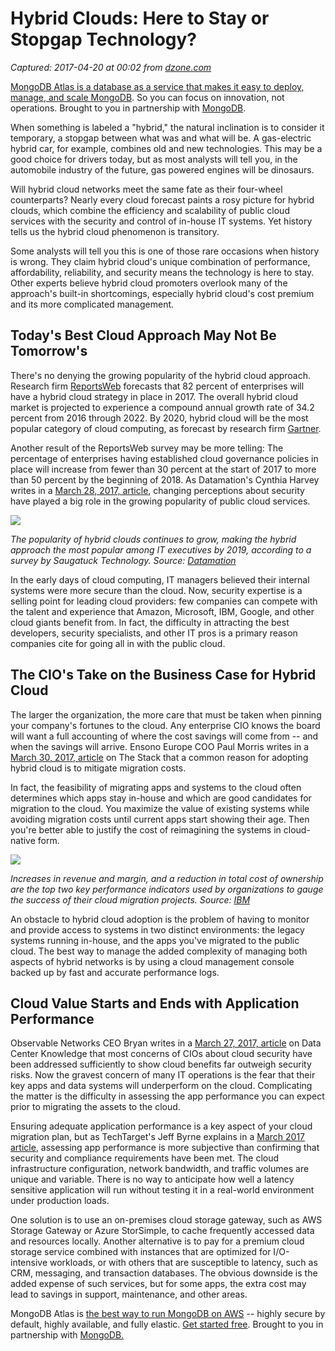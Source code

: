 # Hybrid Clouds: Here to Stay or Stopgap Technology?

_Captured: 2017-04-20 at 00:02 from [dzone.com](https://dzone.com/articles/hybrid-clouds-here-to-stay-or-stopgap-technology?edition=292898&utm_source=Daily%20Digest&utm_medium=email&utm_campaign=dd%202017-04-19)_

[MongoDB Atlas is a database as a service that makes it easy to deploy, manage, and scale MongoDB](https://dzone.com/go?i=193126&u=https%3A%2F%2Fwww.mongodb.com%2Fcloud%2Fatlas%2Flp%2Ftry-2%3Futm_medium%3DDisplay%26utm_source%3Ddzone%26utm_campaign%3DWW_Reg_ATLAS_Dzone%26utm_content%3Dpre-post-roll%26utm_term%3Dcloud%26jmp%3Ddzone-ad). So you can focus on innovation, not operations. Brought to you in partnership with [MongoDB](https://dzone.com/go?i=193126&u=https%3A%2F%2Fwww.mongodb.com%2Fcloud%2Fatlas%2Flp%2Ftry-2%3Futm_medium%3DDisplay%26utm_source%3Ddzone%26utm_campaign%3DWW_Reg_ATLAS_Dzone%26utm_content%3Dpre-post-roll%26utm_term%3Dcloud%26jmp%3Ddzone-ad).

When something is labeled a "hybrid," the natural inclination is to consider it temporary, a stopgap between what was and what will be. A gas-electric hybrid car, for example, combines old and new technologies. This may be a good choice for drivers today, but as most analysts will tell you, in the automobile industry of the future, gas powered engines will be dinosaurs.

Will hybrid cloud networks meet the same fate as their four-wheel counterparts? Nearly every cloud forecast paints a rosy picture for hybrid clouds, which combine the efficiency and scalability of public cloud services with the security and control of in-house IT systems. Yet history tells us the hybrid cloud phenomenon is transitory.

Some analysts will tell you this is one of those rare occasions when history is wrong. They claim hybrid cloud's unique combination of performance, affordability, reliability, and security means the technology is here to stay. Other experts believe hybrid cloud promoters overlook many of the approach's built-in shortcomings, especially hybrid cloud's cost premium and its more complicated management.

## **Today's Best Cloud Approach May Not Be Tomorrow's**

There's no denying the growing popularity of the hybrid cloud approach. Research firm [ReportsWeb](http://www.reportsweb.com/worldwide-hybrid-cloud-computing-market) forecasts that 82 percent of enterprises will have a hybrid cloud strategy in place in 2017. The overall hybrid cloud market is projected to experience a compound annual growth rate of 34.2 percent from 2016 through 2022. By 2020, hybrid cloud will be the most popular category of cloud computing, as forecast by research firm [Gartner](http://www.gartner.com/newsroom/id/3354117).

Another result of the ReportsWeb survey may be more telling: The percentage of enterprises having established cloud governance policies in place will increase from fewer than 30 percent at the start of 2017 to more than 50 percent by the beginning of 2018. As Datamation's Cynthia Harvey writes in a [March 28, 2017, article](http://www.datamation.com/cloud-computing/public-cloud.html), changing perceptions about security have played a big role in the growing popularity of public cloud services.

![](https://assets.morpheusdata.com/SpudMedia/1016/attachment/04_05_17_hybrid_cloud1_original.jpeg)

_The popularity of hybrid clouds continues to grow, making the hybrid approach the most popular among IT executives by 2019, according to a survey by Saugatuck Technology. Source: [Datamation](http://www.datamation.com/cloud-computing/why-so-much-shade-thrown-at-private-cloud.html)_

In the early days of cloud computing, IT managers believed their internal systems were more secure than the cloud. Now, security expertise is a selling point for leading cloud providers: few companies can compete with the talent and experience that Amazon, Microsoft, IBM, Google, and other cloud giants benefit from. In fact, the difficulty in attracting the best developers, security specialists, and other IT pros is a primary reason companies cite for going all in with the public cloud.

## **The CIO's Take on the Business Case for Hybrid Cloud**

The larger the organization, the more care that must be taken when pinning your company's fortunes to the cloud. Any enterprise CIO knows the board will want a full accounting of where the cost savings will come from -- and when the savings will arrive. Ensono Europe COO Paul Morris writes in a [March 30, 2017, article](https://thestack.com/cloud/2017/03/30/why-hybrid-it-is-the-stepping-stone-to-the-enterprise-cloud/) on The Stack that a common reason for adopting hybrid cloud is to mitigate migration costs.

In fact, the feasibility of migrating apps and systems to the cloud often determines which apps stay in-house and which are good candidates for migration to the cloud. You maximize the value of existing systems while avoiding migration costs until current apps start showing their age. Then you're better able to justify the cost of reimagining the systems in cloud-native form.

![](https://assets.morpheusdata.com/SpudMedia/1017/attachment/04_04_17_hybrid_forecast2_original.jpg)

_Increases in revenue and margin, and a reduction in total cost of ownership are the top two key performance indicators used by organizations to gauge the success of their cloud migration projects. Source: [IBM](https://www.ibm.com/blogs/bluemix/2017/03/how-organizations-are-measuring-cloud-success/)_

An obstacle to hybrid cloud adoption is the problem of having to monitor and provide access to systems in two distinct environments: the legacy systems running in-house, and the apps you've migrated to the public cloud. The best way to manage the added complexity of managing both aspects of hybrid networks is by using a cloud management console backed up by fast and accurate performance logs.

## **Cloud Value Starts and Ends with Application Performance**

Observable Networks CEO Bryan writes in a [March 27, 2017, article](http://www.datacenterknowledge.com/archives/2017/03/27/dont-let-security-misconceptions-cloud-judgment/) on Data Center Knowledge that most concerns of CIOs about cloud security have been addressed sufficiently to show cloud benefits far outweigh security risks. Now the gravest concern of many IT operations is the fear that their key apps and data systems will underperform on the cloud. Complicating the matter is the difficulty in assessing the app performance you can expect prior to migrating the assets to the cloud.

Ensuring adequate application performance is a key aspect of your cloud migration plan, but as TechTarget's Jeff Byrne explains in a [March 2017 article](http://searchcloudstorage.techtarget.com/feature/Overcome-problems-with-public-cloud-storage-providers), assessing app performance is more subjective than confirming that security and compliance requirements have been met. The cloud infrastructure configuration, network bandwidth, and traffic volumes are unique and variable. There is no way to anticipate how well a latency sensitive application will run without testing it in a real-world environment under production loads.

One solution is to use an on-premises cloud storage gateway, such as AWS Storage Gateway or Azure StorSimple, to cache frequently accessed data and resources locally. Another alternative is to pay for a premium cloud storage service combined with instances that are optimized for I/O-intensive workloads, or with others that are susceptible to latency, such as CRM, messaging, and transaction databases. The obvious downside is the added expense of such services, but for some apps, the extra cost may lead to savings in support, maintenance, and other areas.

MongoDB Atlas is [the best way to run MongoDB on AWS](https://dzone.com/go?i=193125&u=https%3A%2F%2Fwww.mongodb.com%2Fcloud%2Fatlas%2Flp%2Ftry-2%3Futm_medium%3DDisplay%26utm_source%3Ddzone%26utm_campaign%3DWW_Reg_ATLAS_Dzone%26utm_content%3Dpre-post-roll%26utm_term%3Dcloud%26jmp%3Ddzone-ad) -- highly secure by default, highly available, and fully elastic. [Get started free](https://dzone.com/go?i=193125&u=https%3A%2F%2Fwww.mongodb.com%2Fcloud%2Fatlas%2Flp%2Ftry-2%3Futm_medium%3DDisplay%26utm_source%3Ddzone%26utm_campaign%3DWW_Reg_ATLAS_Dzone%26utm_content%3Dpre-post-roll%26utm_term%3Dcloud%26jmp%3Ddzone-ad). Brought to you in partnership with [MongoDB.](https://dzone.com/go?i=193125&u=https%3A%2F%2Fwww.mongodb.com%2Fcloud%2Fatlas%2Flp%2Ftry-2%3Futm_medium%3DDisplay%26utm_source%3Ddzone%26utm_campaign%3DWW_Reg_ATLAS_Dzone%26utm_content%3Dpre-post-roll%26utm_term%3Dcloud%26jmp%3Ddzone-ad)

